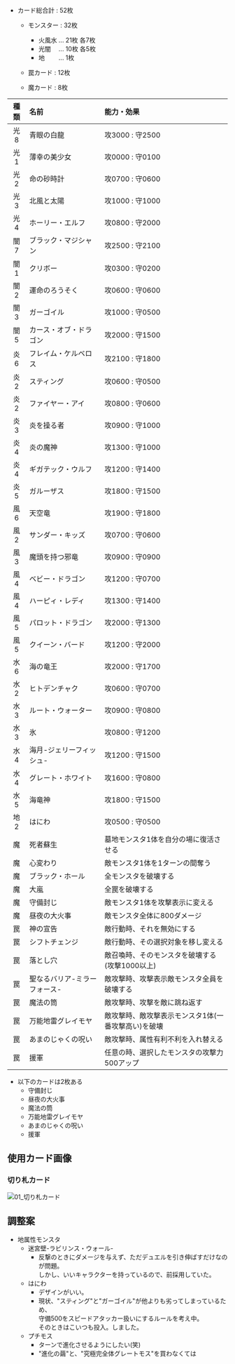 - カード総合計 : 52枚
  - モンスター  :  32枚
     - 火風水 ... 21枚 各7枚
     - 光闇　 ... 10枚 各5枚
     - 地　　 ... 1枚

  - 罠カード    :  12枚
  - 魔カード    :  8枚


| 種類   | 名前 | 能力・効果
|:-:     |:--   |:--
|光8     |青眼の白龍                  |攻3000 : 守2500
|光1     |薄幸の美少女                |攻0000 : 守0100
|光2     |命の砂時計                  |攻0700 : 守0600
|光3     |北風と太陽                  |攻1000 : 守1000
|光4     |ホーリー・エルフ            |攻0800 : 守2000
|闇7     |ブラック・マジシャン        |攻2500 : 守2100
|闇1     |クリボー                    |攻0300 : 守0200
|闇2     |運命のろうそく              |攻0600 : 守0600
|闇3     |ガーゴイル                  |攻1000 : 守0500
|闇5     |カース・オブ・ドラゴン      |攻2000 : 守1500
|炎6     |フレイム・ケルベロス        |攻2100 : 守1800
|炎2     |スティング                  |攻0600 : 守0500
|炎2     |ファイヤー・アイ            |攻0800 : 守0600
|炎3     |炎を操る者                  |攻0900 : 守1000
|炎4     |炎の魔神                    |攻1300 : 守1000
|炎4     |ギガテック・ウルフ          |攻1200 : 守1400
|炎5     |ガルーザス                  |攻1800 : 守1500
|風6     |天空竜                      |攻1900 : 守1800
|風2     |サンダー・キッズ            |攻0700 : 守0600
|風3     |魔頭を持つ邪竜              |攻0900 : 守0900
|風4     |ベビー・ドラゴン            |攻1200 : 守0700
|風4     |ハーピィ・レディ            |攻1300 : 守1400
|風5     |パロット・ドラゴン          |攻2000 : 守1300
|風5     |クイーン・バード            |攻1200 : 守2000
|水6     |海の竜王                    |攻2000 : 守1700
|水2     |ヒトデンチャク              |攻0600 : 守0700
|水3     |ルート・ウォーター          |攻0900 : 守0800
|水3     |氷                          |攻0800 : 守1200
|水4     |海月-ジェリーフィッシュ-    |攻1200 : 守1500
|水4     |グレート・ホワイト          |攻1600 : 守0800
|水5     |海竜神                      |攻1800 : 守1500
|地2     |はにわ                      |攻0500 : 守0500
|魔      |死者蘇生                    |墓地モンスタ1体を自分の場に復活させる
|魔      |心変わり                    |敵モンスタ1体を1ターンの間奪う
|魔      |ブラック・ホール            |全モンスタを破壊する
|魔      |大嵐                        |全罠を破壊する
|魔      |守備封じ                    |敵モンスタ1体を攻撃表示に変える
|魔      |昼夜の大火事                |敵モンスタ全体に800ダメージ
|罠      |神の宣告                    |敵行動時、それを無効にする
|罠      |シフトチェンジ              |敵行動時、その選択対象を移し変える
|罠      |落とし穴                    |敵召喚時、そのモンスタを破壊する(攻撃1000以上)
|罠      |聖なるバリア-ミラーフォース-|敵攻撃時、攻撃表示敵モンスタ全員を破壊する
|罠      |魔法の筒                    |敵攻撃時、攻撃を敵に跳ね返す
|罠      |万能地雷グレイモヤ          |敵攻撃時、敵攻撃表示モンスタ1体(一番攻撃高い)を破壊
|罠      |あまのじゃくの呪い          |敵攻撃時、属性有利不利を入れ替える
|罠      |援軍                        |任意の時、選択したモンスタの攻撃力500アップ

- 以下のカードは2枚ある
  - 守備封じ
  - 昼夜の大火事
  - 魔法の筒
  - 万能地雷グレイモヤ
  - あまのじゃくの呪い
  - 援軍

## 使用カード画像
### 切り札カード
![01_切り札カード]("img_デッキ/IMG_0706.JPG" "サンプル")



## 調整案
- 地属性モンスタ
  - 迷宮壁-ラビリンス・ウォール-
    - 反撃のときにダメージを与えず、ただデュエルを引き伸ばすだけなのが問題。  
      しかし、いいキャラクターを持っているので、前採用していた。
  - はにわ
    - デザインがいい。
    - 現状、"スティング"と"ガーゴイル"が他よりも劣ってしまっているため、  
      守備500をスピードアタッカー扱いにするルールを考え中。  
      そのときはこいつも投入。しました。
  - プチモス
    - ターンで進化させるようにしたい(笑)
    - "進化の繭"と、"究極完全体グレートモス"を買わなくては